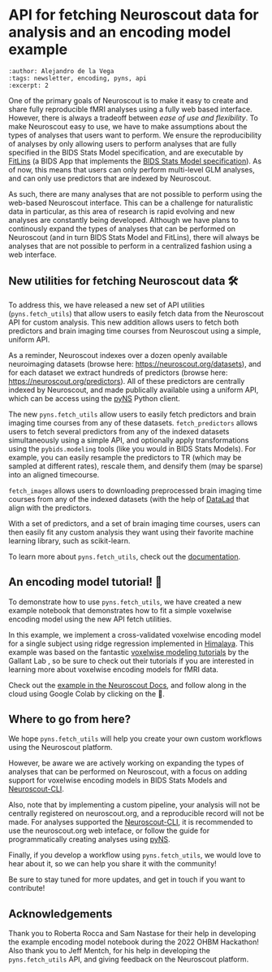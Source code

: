 # API for fetching Neuroscout data for analysis and an encoding model example

```{post} 2023-04-7
:author: Alejandro de la Vega
:tags: newsletter, encoding, pyns, api
:excerpt: 2
```

One of the primary goals of Neuroscout is to make it easy to create and share fully reproducible fMRI analyses using a fully web based interface. However, there is always a tradeoff between *ease of use and flexibility*. To make Neuroscout easy to use, we have to make assumptions about the types of analyses that users want to perform. We ensure the reproducibility of analyses by only allowing users to perform analyses that are fully specified in the BIDS Stats Model specification, and are executable by [FitLins](https://fitlins.readthedocs.io/en/latest/) (a BIDS App that implements the [BIDS Stats Model specification](https://bids-standard.github.io/stats-models/)). As of now, this means that users can only perform multi-level GLM analyses, and can only use predictors that are indexed by Neuroscout.

As such, there are many analyses that are not possible to perform using the web-based Neuroscout interface. This can be a challenge for naturalistic data in particular, as this area of research is rapid evolving and new analyses are constantly being developed. Although we have plans to continously expand the types of analyses that can be performed on Neuroscout (and in turn BIDS Stats Model and FitLins), there will always be analyses that are not possible to perform in a centralized fashion using a web interface.

## New utilities for fetching Neuroscout data 🛠️

To address this, we have released a new set of API utilities (`pyns.fetch_utils`) that allow users to easily fetch data from the Neuroscout API for custom analysis. This new addition allows users to fetch both predictors and brain imaging time courses from Neuroscout using a simple, uniform API. 

As a reminder, Neuroscout indexes over a dozen openly available neuroimaging datasets (browse here: https://neuroscout.org/datasets), and for each dataset we extract hundreds of predictors (browse here: https://neuroscout.org/predictors). All of these predictors are centrally indexed by Neuroscout, and made publically available using a uniform API, which can be access using the [pyNS](https://pyns.readthedocs.io/en/latest) Python client.

The new `pyns.fetch_utils` allow users to easily fetch predictors and brain imaging time courses from any of these datasets. `fetch_predictors` allows users to fetch several predictors from any of the indexed datasets simultaneously using a simple API, and optionally apply transformations using the `pybids.modeling` tools (like you would in BIDS Stats Models). For example, you can easily resample the predictors to TR (which may be sampled at different rates), rescale them, and densify them (may be sparse) into an aligned timecourse. 

`fetch_images` allows users to downloading preprocessed brain imaging time courses from any of the indexed datasets (with the help of [DataLad](https://www.datalad.org/) that align with the predictors.

With a set of predictors, and a set of brain imaging time courses, users can then easily fit any custom analysis they want using their favorite machine learning library, such as scikit-learn. 

To learn more about `pyns.fetch_utils`, check out the [documentation](https://pyns.readthedocs.io/en/latest/fetching.html).

## An encoding model tutorial! 🚀

To demonstrate how to use `pyns.fetch_utils`, we have created a new example notebook that demonstrates how to fit a simple voxelwise encoding model using the new API fetch utilities. 

In this example, we implement a cross-validated voxelwise encoding model for a single subject using ridge regression implemented in [Himalaya](https://github.com/gallantlab/himalaya). This example was based on the fantastic [voxelwise modeling tutorials](https://gallantlab.org/voxelwise_tutorials/) by the Gallant Lab , so be sure to check out their tutorials if you are interested in learning more about voxelwise encoding models for fMRI data. 

Check out the [example in the Neuroscout Docs](https://neuroscout.github.io/neuroscout-docs/python_api/ridge_encoding.html), and follow along in the cloud using Google Colab by clicking on the 🚀.

## Where to go from here? 

We hope `pyns.fetch_utils` will help you create your own custom workflows using the Neuroscout platform.

However, be aware we are actively working on expanding the types of analyses that can be performed on Neuroscout, with a focus on adding support for voxelwise encoding models in BIDS Stats Models and [Neuroscout-CLI](https://neuroscout-cli.readthedocs.io/en/latest/).

Also, note that by implementing a custom pipeline, your analysis will not be centrally registered on neuroscout.org, and a reproducible record will not be made. For analyses supported the [Neuroscout-CLI](https://neuroscout-cli.readthedocs.io/en/latest/), it is recommended to use the neuroscout.org web inteface, or follow the guide for programmatically creating analyses using [pyNS](https://pyns.readthedocs.io/en/latest/analyses.html).

Finally, if you develop a workflow using `pyns.fetch_utils`, we would love to hear about it, so we can help you share it with the community!

Be sure to stay tuned for more updates, and get in touch if you want to contribute!

## Acknowledgements

Thank you to Roberta Rocca and Sam Nastase for their help in developing the example encoding model notebook during the 2022 OHBM Hackathon!
Also thank you to Jeff Mentch, for his help in developing the `pyns.fetch_utils` API, and giving feedback on the Neuroscout platform.
